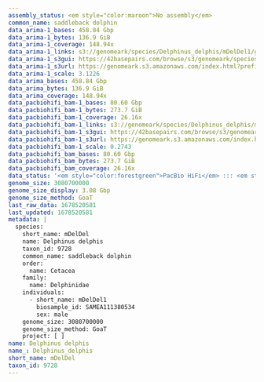 ```yaml
---
assembly_status: <em style="color:maroon">No assembly</em>
common_name: saddleback dolphin
data_arima-1_bases: 458.84 Gbp
data_arima-1_bytes: 136.9 GiB
data_arima-1_coverage: 148.94x
data_arima-1_links: s3://genomeark/species/Delphinus_delphis/mDelDel1/genomic_data/arima/<br>
data_arima-1_s3gui: https://42basepairs.com/browse/s3/genomeark/species/Delphinus_delphis/mDelDel1/genomic_data/arima/
data_arima-1_s3url: https://genomeark.s3.amazonaws.com/index.html?prefix=species/Delphinus_delphis/mDelDel1/genomic_data/arima/
data_arima-1_scale: 3.1226
data_arima_bases: 458.84 Gbp
data_arima_bytes: 136.9 GiB
data_arima_coverage: 148.94x
data_pacbiohifi_bam-1_bases: 80.60 Gbp
data_pacbiohifi_bam-1_bytes: 273.7 GiB
data_pacbiohifi_bam-1_coverage: 26.16x
data_pacbiohifi_bam-1_links: s3://genomeark/species/Delphinus_delphis/mDelDel1/genomic_data/pacbio_hifi/<br>
data_pacbiohifi_bam-1_s3gui: https://42basepairs.com/browse/s3/genomeark/species/Delphinus_delphis/mDelDel1/genomic_data/pacbio_hifi/
data_pacbiohifi_bam-1_s3url: https://genomeark.s3.amazonaws.com/index.html?prefix=species/Delphinus_delphis/mDelDel1/genomic_data/pacbio_hifi/
data_pacbiohifi_bam-1_scale: 0.2743
data_pacbiohifi_bam_bases: 80.60 Gbp
data_pacbiohifi_bam_bytes: 273.7 GiB
data_pacbiohifi_bam_coverage: 26.16x
data_status: '<em style="color:forestgreen">PacBio HiFi</em> ::: <em style="color:forestgreen">Arima</em>'
genome_size: 3080700000
genome_size_display: 3.08 Gbp
genome_size_method: GoaT
last_raw_data: 1678520581
last_updated: 1678520581
metadata: |
  species:
    short_name: mDelDel
    name: Delphinus delphis
    taxon_id: 9728
    common_name: saddleback dolphin
    order:
      name: Cetacea
    family:
      name: Delphinidae
    individuals:
      - short_name: mDelDel1
        biosample_id: SAMEA111380534
        sex: male
    genome_size: 3080700000
    genome_size_method: GoaT
    project: [ ]
name: Delphinus delphis
name_: Delphinus_delphis
short_name: mDelDel
taxon_id: 9728
---
```

